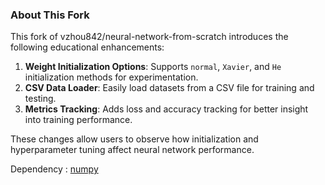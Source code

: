 ### About This Fork

This fork of vzhou842/neural-network-from-scratch introduces the following educational enhancements:
1. **Weight Initialization Options**: Supports `normal`, `Xavier`, and `He` initialization methods for experimentation.
2. **CSV Data Loader**: Easily load datasets from a CSV file for training and testing.
3. **Metrics Tracking**: Adds loss and accuracy tracking for better insight into training performance.

These changes allow users to observe how initialization and hyperparameter tuning affect neural network performance.

Dependency : [numpy](http://www.numpy.org/)

